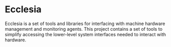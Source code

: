 # Ecclesia

Ecclesia is a set of tools and libraries for interfacing with machine hardware
management and monitoring agents. This project contains a set of tools to
simplify accessing the lower-level system interfaces needed to interact with
hardware.
